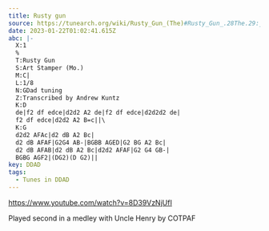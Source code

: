 ```yaml
---
title: Rusty gun
source: https://tunearch.org/wiki/Rusty_Gun_(The)#Rusty_Gun_.28The.29:_Annotations
date: 2023-01-22T01:02:41.615Z
abc: |-
  X:1
  %
  T:Rusty Gun
  S:Art Stamper (Mo.)
  M:C|
  L:1/8
  N:GDad tuning
  Z:Transcribed by Andrew Kuntz
  K:D
  de|f2 df edce|d2d2 A2 de|f2 df edce|d2d2d2 de|
  f2 df edce|d2d2 A2 B=c||\
  K:G
  d2d2 AFAc|d2 dB A2 Bc|
  d2 dB AFAF|G2G4 AB-|BGBB AGED|G2 BG A2 Bc|
  d2 dB AFAB|d2 dB A2 Bc|d2d2 AFAF|G2 G4 GB-|
  BGBG AGF2|(DG2)(D G2)||
key: DDAD
tags:
  - Tunes in DDAD
---
```

https://www.youtube.com/watch?v=8D39VzNjUfI

Played second in a medley with Uncle Henry by COTPAF